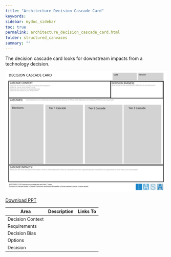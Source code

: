 ```yaml
---
title: "Architecture Decision Cascade Card"
keywords: 
sidebar: mydoc_sidebar
toc: true
permalink: architecture_decision_cascade_card.html
folder: structured_canvases
summary: ""
---
```


The decision cascade card looks for downstream impacts from a technology decision.

![image001](media/architecture_decision_cascade_card.svg)

[Download PPT](media/ppt/architecture_decision_cascade_card.ppt)

| Area | Description | Links To |
| --- | --- | --- |
| Decision Context |   |   |
| Requirements |   |   |
| Decision Bias |   |   |
| Options |   |   |
| Decision |   |   |


